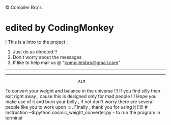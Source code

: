 © Compiler Bro's
# edited by CodingMonkey
! This is a intro to the project :
01. Just do as directed !!
02. Don't worry about the messages
03. If like to help mail us @ "compilersbro@gmail.com"
  -----------------------------------------------------------------------------------------
  -----------------------------------------------------------------------------------------
                                    AIM
To convert your weight and balance in the universe !!!
If you find silly then exit right away , cause this is designed only for mad people !!!
Hope you make use of it and burn your belly ,  if not don't worry there are several people like you to work upon ☺.
Finally , thank you for using it !!!!!
                                    # Instruction
~$ python cosmic_weight_converter.py - to run the program in terminal
                                    
